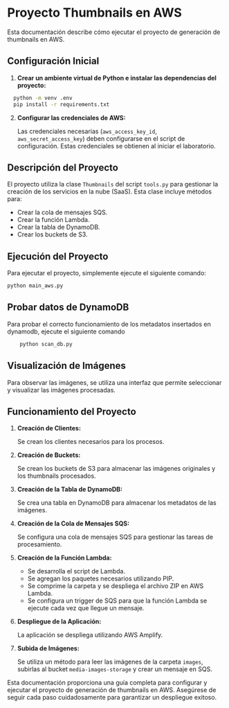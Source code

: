 # Proyecto Thumbnails en AWS

Esta documentación describe cómo ejecutar el proyecto de generación de thumbnails en AWS.

## Configuración Inicial

1. **Crear un ambiente virtual de Python e instalar las dependencias del proyecto:**

 ```bash
   python -m venv .env
   pip install -r requirements.txt
```
2. **Configurar las credenciales de AWS:**

   Las credenciales necesarias (`aws_access_key_id`, `aws_secret_access_key`) deben configurarse en el script de configuración. Estas credenciales se obtienen al iniciar el laboratorio.

## Descripción del Proyecto

El proyecto utiliza la clase `Thumbnails` del script `tools.py` para gestionar la creación de los servicios en la nube (SaaS). Esta clase incluye métodos para:

- Crear la cola de mensajes SQS.
- Crear la función Lambda.
- Crear la tabla de DynamoDB.
- Crear los buckets de S3.

## Ejecución del Proyecto

Para ejecutar el proyecto, simplemente ejecute el siguiente comando:

```bash
python main_aws.py
```

## Probar datos de DynamoDB

Para probar el correcto funcionamiento de los metadatos insertados en dynamodb, ejecute el siguiente comando

```bash
    python scan_db.py
```

## Visualización de Imágenes

Para observar las imágenes, se utiliza una interfaz que permite seleccionar y visualizar las imágenes procesadas.

## Funcionamiento del Proyecto

1. **Creación de Clientes:**

   Se crean los clientes necesarios para los procesos.

2. **Creación de Buckets:**

   Se crean los buckets de S3 para almacenar las imágenes originales y los thumbnails procesados.

3. **Creación de la Tabla de DynamoDB:**

   Se crea una tabla en DynamoDB para almacenar los metadatos de las imágenes.

4. **Creación de la Cola de Mensajes SQS:**

   Se configura una cola de mensajes SQS para gestionar las tareas de procesamiento.

5. **Creación de la Función Lambda:**

   - Se desarrolla el script de Lambda.
   - Se agregan los paquetes necesarios utilizando PIP.
   - Se comprime la carpeta y se despliega el archivo ZIP en AWS Lambda.
   - Se configura un trigger de SQS para que la función Lambda se ejecute cada vez que llegue un mensaje.

6. **Despliegue de la Aplicación:**

   La aplicación se despliega utilizando AWS Amplify.

7. **Subida de Imágenes:**

   Se utiliza un método para leer las imágenes de la carpeta `images`, subirlas al bucket `media-images-storage` y crear un mensaje en SQS.

Esta documentación proporciona una guía completa para configurar y ejecutar el proyecto de generación de thumbnails en AWS. Asegúrese de seguir cada paso cuidadosamente para garantizar un despliegue exitoso.


